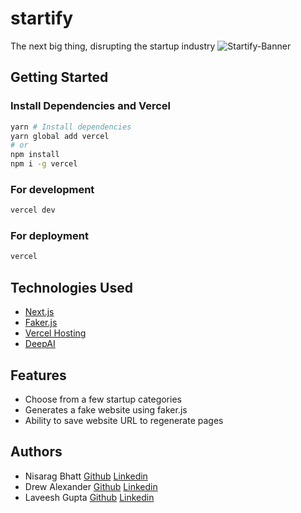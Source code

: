 # startify
The next big thing, disrupting the startup industry
![Startify-Banner](https://user-images.githubusercontent.com/38243574/83614618-07b3a280-a5b8-11ea-8111-b5e85b4c8b09.jpg)

## Getting Started

### Install Dependencies and Vercel
```bash
yarn # Install dependencies
yarn global add vercel
# or
npm install
npm i -g vercel
```

### For development
```bash
vercel dev
```

### For deployment
```bash
vercel
```

## Technologies Used
- [Next.js](https://nextjs.org/)
- [Faker.js](https://github.com/marak/Faker.js/)
- [Vercel Hosting](https://github.com/vercel/vercel)
- [DeepAI](https://deepai.org/machine-learning-model/text-generator)

## Features
- Choose from a few startup categories
- Generates a fake website using faker.js
- Ability to save website URL to regenerate pages

## Authors
- Nisarag Bhatt [Github](https://github.com/FocalChord) [Linkedin](https://www.linkedin.com/in/nisarag-bhatt-31639a76/) 
- Drew Alexander [Github](https://github.com/Drewbi) [Linkedin](https://www.linkedin.com/in/drewealexander/) 
- Laveesh Gupta [Github](https://github.com/laveesh) [Linkedin](https://www.linkedin.com/in/laveeshgupta/) 